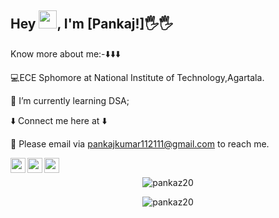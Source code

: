 ## Hey <img src="https://github.com/TheDudeThatCode/TheDudeThatCode/blob/master/Assets/Hi.gif" width="29px">, I'm [Pankaj!]:raised_hand_with_fingers_splayed::raised_hand_with_fingers_splayed:

<!--
**pankaz20/pankaz20** is a ✨ _special_ ✨ repository because its `README.md` (this file) appears on your GitHub profile.

Here are some ideas to get you started:

- 🔭 I’m currently working on ...
- 🌱 I’m currently learning ...
- 👯 I’m looking to collaborate on ...
- 🤔 I’m looking for help with ...
- 💬 Ask me about ...
- 📫 How to reach me: ...pankajkumar112111@gmail.com
- 😄 Pronouns: ...
- ⚡ Fun fact: ...

![counter](https://[YourEndpoint].m.pipedream.net)

![ReadMe Card](https://github-readme-stats.vercel.app/api/pin/?username=panka20&repo=Algo_Ds_Notes)
-->

 Know more about me:-:arrow_down::arrow_down::arrow_down:

:computer:ECE Sphomore at National Institute of Technology,Agartala.

:memo: I’m currently learning DSA;

:arrow_down: Connect me here at :arrow_down:


💬 Please email via pankajkumar112111@gmail.com to reach me.

<a href="https://www.linkedin.com/in/pankaj-kumar-3439571b5/">
  <img align="left" width="24px" src="https://image.flaticon.com/icons/png/512/174/174857.png"  />
</a> 
 <a href="mailto:pankajkumar112111@gmail.com">
  <img align="left" width="24px" src="https://cdn.jsdelivr.net/npm/simple-icons@v3/icons/gmail.svg" />
</a>
<a href="https://github.com/pankaz20">
 <img align="left" width="24px" src="https://cdn.jsdelivr.net/npm/simple-icons@3.13.0/icons/github.svg" />
 </a>

<br/>


<p align="center"><img align="center" src="https://github-readme-streak-stats.herokuapp.com/?user=pankaz20&" alt="pankaz20" /></p>



<p align="center"> <img align="center" src="https://github-readme-stats.vercel.app/api?username=pankaz20&show_icons=true&locale=en" alt="pankaz20" /></p>

<!--
<p align="center"> <img align="center" src="https://github-readme-stats.vercel.app/api/top-langs/?username=pankaz20&layout=compact&langs_count=8" alt="pankaz20" />
</p>

![Pankaj's github stats](https://github-readme-stats.vercel.app/api?username=pankaz20&show_icons=true&hide_border=true)
![visitors](https://visitor-badge.laobi.icu/badge?page_id=pankaz20.pankaz20
-->

